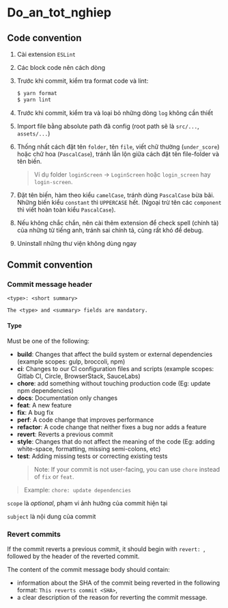 # Do_an_tot_nghiep

## Code convention

1. Cài extension `ESLint`
2. Các block code nên cách dòng
3. Trước khi commit, kiểm tra format code và lint:
   ```bash
   $ yarn format
   $ yarn lint
   ```
4. Trước khi commit, kiểm tra và loại bỏ những dòng `log` không cần thiết
5. Import file bằng absolute path đã config (root path sẽ là `src/...`, `assets/...`)
6. Thống nhất cách đặt tên `folder`, tên `file`, viết chữ thường (`under_score`) hoặc chữ hoa (`PascalCase`), tránh lẫn lộn giữa cách đặt tên file-folder và tên biến.

   > Ví dụ folder `loginScreen` -> `LoginScreen` hoặc `login_screen` hay `login-screen`.

7. Đặt tên biến, hàm theo kiểu `camelCase`, tránh dùng `PascalCase` bừa bãi. Những biến kiểu `constant` thì `UPPERCASE` hết. (Ngoại trừ tên các `component` thì viết hoàn toàn kiểu `PascalCase`).

8. Nếu không chắc chắn, nên cài thêm extension để check spell (chính tả) của những từ tiếng anh, tránh sai chính tả, cũng rất khó để debug.

9. Uninstall những thư viện không dùng ngay

## Commit convention

### Commit message header

```
<type>: <short summary>
```

`The <type> and <summary> fields are mandatory.`

#### Type

Must be one of the following:

- **build**: Changes that affect the build system or external dependencies (example scopes: gulp, broccoli, npm)
- **ci**: Changes to our CI configuration files and scripts (example scopes: Gitlab CI, Circle, BrowserStack, SauceLabs)
- **chore**: add something without touching production code (Eg: update npm dependencies)
- **docs**: Documentation only changes
- **feat**: A new feature
- **fix**: A bug fix
- **perf**: A code change that improves performance
- **refactor**: A code change that neither fixes a bug nor adds a feature
- **revert**: Reverts a previous commit
- **style**: Changes that do not affect the meaning of the code (Eg: adding white-space, formatting, missing semi-colons, etc)
- **test**: Adding missing tests or correcting existing tests
  > Note: If your commit is not user-facing, you can use `chore` instead of `fix` or `feat`.

> Example: `chore: update dependencies`

`scope` là _optional_, phạm vi ảnh hưởng của commit hiện tại

`subject` là nội dung của commit

### Revert commits

If the commit reverts a previous commit, it should begin with `revert: `, followed by the header of the reverted commit.

The content of the commit message body should contain:

- information about the SHA of the commit being reverted in the following format: `This reverts commit <SHA>`,
- a clear description of the reason for reverting the commit message.
